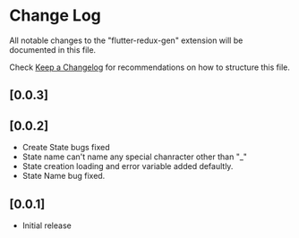# Change Log

All notable changes to the "flutter-redux-gen" extension will be documented in this file.

Check [Keep a Changelog](http://keepachangelog.com/) for recommendations on how to structure this file.

## [0.0.3]

## [0.0.2]

- Create State bugs fixed
- State name can't name any special chanracter other than "_"
- State creation loading and error variable added defaultly.
- State Name bug fixed.

## [0.0.1]

- Initial release